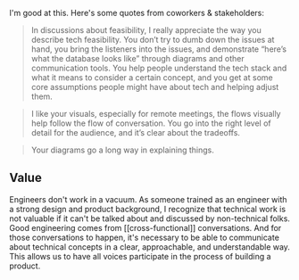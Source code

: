I'm good at this.  Here's some quotes from coworkers & stakeholders:

> In discussions about feasibility, I really appreciate the way you describe tech feasibility. You don’t try to dumb down the issues at hand, you bring the listeners into the issues, and demonstrate “here’s what the database looks like” through diagrams and other communication tools.  You help people understand the tech stack and what it means to consider a certain concept, and you get at some core assumptions people might have about tech and helping adjust them.

> I like your visuals, especially for remote meetings, the flows visually help follow the flow of conversation. You go into the right level of detail for the audience, and it’s clear about the tradeoffs.

> Your diagrams go a long way in explaining things.

## Value
Engineers don't work in a vacuum.  As someone trained as an engineer with a strong design and product background, I recognize that technical work is not valuable if it can't be talked about and discussed by non-technical folks.  Good engineering comes from [[cross-functional]] conversations.  And for those conversations to happen, it's necessary to be able to communicate about technical concepts in a clear, approachable, and understandable way.  This allows us to have all voices participate in the process of building a product.



